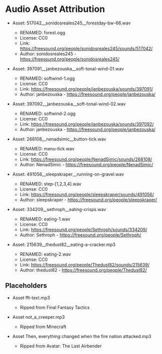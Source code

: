 # Audio Asset Attribution

  * Asset: 517042__sonidosreales245__forestday-bw-66.wav
    * RENAMED: forest.ogg
    * License: CC0
    * Link: https://freesound.org/people/sonidosreales245/sounds/517042/
    * Author: sonidosreales245 - https://freesound.org/people/sonidosreales245/

  * Asset: 397091__janbezouska__soft-tonal-wind-01.wav
    * RENAMED: softwind-1.ogg
    * License: CC0
    * Link: https://freesound.org/people/janbezouska/sounds/397091/
    * Author: janbezouska - https://freesound.org/people/janbezouska/

  * Asset: 397092__janbezouska__soft-tonal-wind-02.wav
    * RENAMED: softwind-2.ogg
    * License: CC0
    * Link: https://freesound.org/people/janbezouska/sounds/397092/
    * Author: janbezouska - https://freesound.org/people/janbezouska/

  * Asset: 268108__nenadsimic__button-tick.wav
    * RENAMED: menu-tick.wav
    * License: CC0
    * Link: https://freesound.org/people/NenadSimic/sounds/268108/
    * Author: NenadSimic - https://freesound.org/people/NenadSimic/

  * Asset: 491056__sleepskraper__running-on-gravel.wav
    * RENAMED: step-[1,2,3,4].wav
    * License: CC0
    * Link: https://freesound.org/people/sleepskraper/sounds/491056/
    * Author: sleepskraper - https://freesound.org/people/sleepskraper/

  * Asset: 334209__sethroph__eating-crisps.wav
    * RENAMED: eating-1.wav
    * License: CC0
    * Link: https://freesound.org/people/Sethroph/sounds/334209/
    * Author: Sethroph - https://freesound.org/people/Sethroph/

  * Asset: 215639__thedust82__eating-a-cracker.mp3
    * RENAMED: eating-2.wav
    * License: CC0
    * Link: https://freesound.org/people/Thedust82/sounds/215639/
    * Author: thedust82 - https://freesound.org/people/Thedust82/

## Placeholders

  * Asset fft-text.mp3
    * Ripped from Final Fantasy Tactics

  * Asset not_a_creeper.mp3
    * Ripped from Minecraft

  * Asset Then, everything changed when the fire nation attacked.mp3
    * Ripped from Avatar: The Last Airbender
